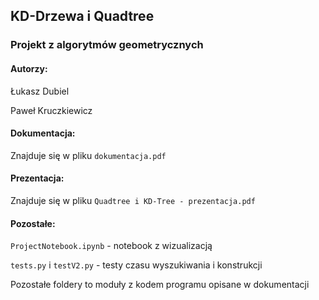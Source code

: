 ## **KD-Drzewa i Quadtree**

### Projekt z algorytmów geometrycznych
#### Autorzy:
Łukasz Dubiel

Paweł Kruczkiewicz

#### Dokumentacja:
Znajduje się w pliku `dokumentacja.pdf`

#### Prezentacja:
Znajduje się w pliku `Quadtree i KD-Tree - prezentacja.pdf`

#### Pozostałe:
`ProjectNotebook.ipynb` - notebook z wizualizacją

`tests.py` i `testV2.py` - testy czasu wyszukiwania i konstrukcji 

Pozostałe foldery to moduły z kodem programu opisane w dokumentacji
